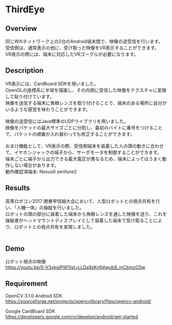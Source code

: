 # ThirdEye<br>
## Overview
同じWifiネットワーク上の2台のAndroid端末間で、映像の送受信を行います。<br>
受信側は、通常表示の他に、受け取った映像をVR表示することができます。<br>
VR表示の際には、端末に対応したVRゴーグルが必要になります。<br>

## Description
VR表示には、CardBoard SDKを用いました。　<br>
OpenGLの座標系に半球を描画し、その内側に受信した映像をテクスチャに変換して貼り付けています。<br>
映像を送信する端末に魚眼レンズを取り付けることで、端末のある場所に自分がいるような感覚を味わうことができます。<br><br>
映像の送受信にはJava標準のUDPライブラリを用いました。<br>
映像をパケットの最大サイズごとに分割し、最初のバイトに番号をつけることで、パケットの順番が入れ替わっても修正することができます。<br><br>
おまけ機能として、VR表示の際、受信側端末を装着した人の頭の動きに合わせて、イヤホンジャックの端子から、サーボモータを制御することができます。<br>
端末ごとに端子から出力できる最大電圧が異なるため、端末によってはうまく動作しない場合があります。<br>
動作確認済端末: Nexus6 zenfone2

## Results 
高専ロボコン2017 関東甲信越大会において、人型ロボットとの視点共有を行い、「人機一体」の操縦を行いました。<br>
ロボットの頭の部分に装着した端末から魚眼レンズを通した映像を送り、これを操縦者がヘッドマウントディスプレイとして装着した端末で受け取ることにより、ロボットとの視点共有を実現しました。<br>
<br>

## Demo
ロボット視点の映像<br>
https://youtu.be/5-V3vkgjPl8?list=LLGs9sKnfl4wub6_mCbmzC0w
<br>

## Requirement
OpenCV 3.1.0 Android SDK<br>
https://sourceforge.net/projects/opencvlibrary/files/opencv-android/

Google CardBoard SDK<br>
https://developers.google.com/vr/develop/android/get-started

